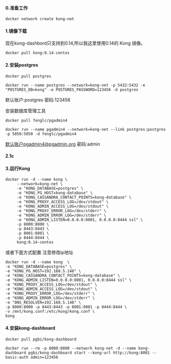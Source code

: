 #### 0.准备工作
```shell
docker network create kong-net
```


#### 1.镜像下载
现在kong-dashbord只支持到0.14,所以我这里使用0.14的 Kong 镜像。

```shell
docker pull kong:0.14-centos
```

#### 2.安装postgres
```shell
docker pull postgres

docker run --name postgres --network=kong-net -p 5432:5432 -e "POSTGRES_DB=kong" -e POSTGRES_PASSWORD=123456 -d postgres
```
默认账户:postgres 密码:123456

安装数据库管理工具
```shell
docker pull fenglc/pgadmin4

docker run --name pgadmin4 --network=kong-net --link postgres:postgres -p 5050:5050 -d fenglc/pgadmin4
```

默认账户pgadmin4@pgadmin.org 密码:admin

#### 2.1c

#### 3.运行Kong
```shell
docker run -d --name kong \
     --network=kong-net \
     -e "KONG_DATABASE=postgres" \
     -e "KONG_PG_HOST=kong-database" \
     -e "KONG_CASSANDRA_CONTACT_POINTS=kong-database" \
     -e "KONG_PROXY_ACCESS_LOG=/dev/stdout" \
     -e "KONG_ADMIN_ACCESS_LOG=/dev/stdout" \
     -e "KONG_PROXY_ERROR_LOG=/dev/stderr" \
     -e "KONG_ADMIN_ERROR_LOG=/dev/stderr" \
     -e "KONG_ADMIN_LISTEN=0.0.0.0:8001, 0.0.0.0:8444 ssl" \
     -p 8000:8000 \
     -p 8443:8443 \
     -p 8001:8001 \
     -p 8444:8444 \
     kong:0.14-centos
```
或者下面方式配置
注意修改ip地址
```shell
docker run -d --name kong  \
-e "KONG_DATABASE=postgres" \
-e "KONG_PG_HOST=192.168.5.148" \
-e "KONG_CASSANDRA_CONTACT_POINTS=kong-database" \
-e "KONG_ADMIN_LISTEN=0.0.0.0:8001, 0.0.0.0:8444 ssl" \
-e "KONG_PROXY_ACCESS_LOG=/dev/stdout" \
-e "KONG_ADMIN_ACCESS_LOG=/dev/stdout" \
-e "KONG_PROXY_ERROR_LOG=/dev/stderr" \
-e "KONG_ADMIN_ERROR_LOG=/dev/stderr" \
-e "DNS_RESOLVER=192.168.5.148" \
-p 8000:8000 -p 8443:8443 -p 8001:8001 -p 8444:8444 \
-v /mnt/kong.conf:/etc/kong/kong.conf \
kong  
```

#### 4.安装kong-dashboard
```shell
docker pull pgbi/kong-dashboard

docker run --rm -p 8080:8080 --network kong-net -d --name kong-dashboard pgbi/kong-dashboard start --kong-url http://kong:8001 --basic-auth admin=123456
```

